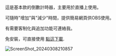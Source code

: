 這是基本款的倒數計時器，主要用於直播上使用。

可隨時"增加"與"減少"時間，提供簡易網頁供OBS使用。

有需要客制化與追加功能可連絡我。

免安裝，可直接使用
[點這下載]([https://pages.github.com/](https://github.com/shiro-shio/countdown_timer/releases/download/v0.1/countdown_timer.exe)).


![ScreenShot_20240308210857](https://github.com/shiro-shio/countdown_timer/assets/67617035/202f9073-1de2-440c-a160-140692f6d850)
